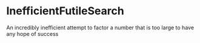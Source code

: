 # InefficientFutileSearch
An incredibly inefficient attempt to factor a number that is too large to have any hope of success
